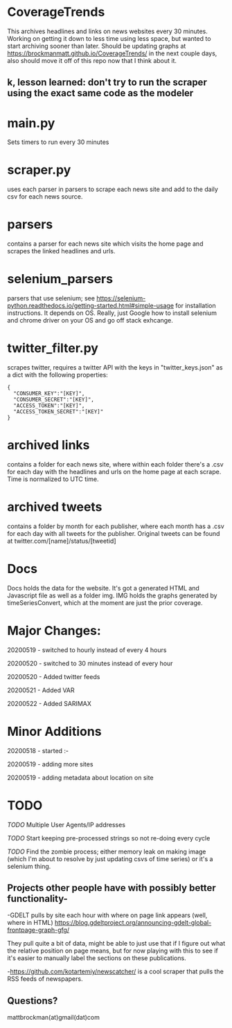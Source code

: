 # CoverageTrends
This archives headlines and links on news websites every 30 minutes. Working on getting it down to less time using less space, but wanted to start archiving sooner than later. Should be updating graphs at https://brockmanmatt.github.io/CoverageTrends/ in the next couple days, also should move it off of this repo now that I think about it.

## k, lesson learned: don't try to run the scraper using the exact same code as the modeler

# main.py
Sets timers to run every 30 minutes

# scraper.py
uses each parser in parsers to scrape each news site and add to the daily csv for each news source.

# parsers
contains a parser for each news site which visits the home page and scrapes the linked headlines and urls.

# selenium_parsers
parsers that use selenium; see https://selenium-python.readthedocs.io/getting-started.html#simple-usage for installation instructions. It depends on OS. Really, just Google how to install selenium and chrome driver on your OS and go off stack exhcange.

# twitter_filter.py
scrapes twitter, requires a twitter API with the keys in "twitter_keys.json" as a dict with the following properties:
```
{
  "CONSUMER_KEY":"[KEY]",
  "CONSUMER_SECRET":"[KEY]",
  "ACCESS_TOKEN":"[KEY]",
  "ACCESS_TOKEN_SECRET":"[KEY]"
}

```

# archived links
contains a folder for each news site, where within each folder there's a .csv for each day with the headlines and urls on the home page at each scrape. Time is normalized to UTC time.

# archived tweets
contains a folder by month for each publisher, where each month has a .csv for each day with all tweets for the publisher. Original tweets can be found at twitter.com/[name]/status/[tweetid]

# Docs
Docs holds the data for the website. It's got a generated HTML and Javascript file as well as a folder img. IMG holds the graphs generated by timeSeriesConvert, which at the moment are just the prior coverage.


# Major Changes:
20200519 - switched to hourly instead of every 4 hours

20200520 - switched to 30 minutes instead of every hour

20200520 - Added twitter feeds

20200521 - Added VAR

20200522 - Added SARIMAX


# Minor Additions

20200518 - started :-

20200519 - adding more sites

20200519 - adding metadata about location on site


# TODO

_TODO_ Multiple User Agents/IP addresses

_TODO_ Start keeping pre-processed strings so not re-doing every cycle

_TODO_ Find the zombie process; either memory leak on making image (which I'm about to resolve by just updating csvs of time series) or it's a selenium thing.



## Projects other people have with possibly better functionality-

-GDELT pulls by site each hour with where on page link appears (well, where in HTML)
https://blog.gdeltproject.org/announcing-gdelt-global-frontpage-graph-gfg/

They pull quite a bit of data, might be able to just use that if I figure out what the relative position on page means, but for now playing with this to see if it's easier to manually label the sections on these publications.

-https://github.com/kotartemiy/newscatcher/ is a cool scraper that pulls the RSS feeds of newspapers.


## Questions?
mattbrockman(at)gmail(dat)com
